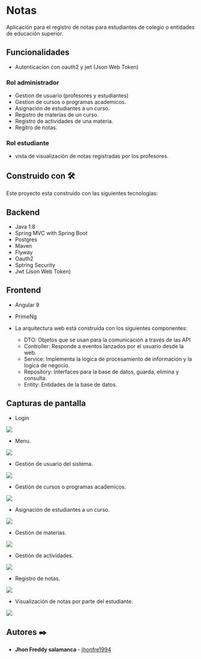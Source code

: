 # Notas

Aplicación para el registro de notas para estudiantes de colegio o entidades de educación superior.

## Funcionalidades 

* Autenticacion con oauth2 y jwt (Json Web Token)

### Rol administrador

* Gestion de usuario (profesores y estudiantes)
* Gestion de cursos o programas academicos.
* Asignación de estudiantes a un curso.
* Registro de materias de un curso.
* Registro de actividades de una materia.
* Regitro de notas.

### Rol estudiante 

* vista de visualización de notas registradas por los profesores.

## Construido con 🛠️

Este proyecto esta construido con las siguientes tecnologias:

## Backend 

* Java 1.8
* Spring MVC with Spring Boot
* Postgres
* Maven
* Flyway
* Oauth2
* Sptring Security
* Jwt (Json Web Token)

## Frontend

* Angular 9
* PrimeNg


 * La arquitectura web está construida con los siguientes componentes:
   * DTO: Objetos que se usan para la comunicación a través de las API
   * Controller: Responde a eventos lanzados por el usuario desde la web.
   * Service: Implementa la logica de procesamiento de información y la logica de negocio.
   * Repository: Interfaces para la base de datos, guarda, elimina y consulta.
   * Entity: Entidades de la base de datos.
   

## Capturas de pantalla

* Login	

![](capturas/login.PNG)

* Menu.

![](capturas/menu.PNG)

* Gestión de usuario del sistema.

![](capturas/usuarios.PNG)

* Gestión de cursos o programas academicos.

![](capturas/cursos.PNG)

* Asignación de estudiantes a un curso.

![](capturas/asignar_estudiante.PNG)

* Gestión de materias.

![](capturas/materias.PNG)

* Gestión de actividades.

![](capturas/actividades.PNG)

* Registro de notas.

![](capturas/registro_notas.PNG)

* Visualización de notas por parte del estudiante.

![](capturas/notas_estudiante.PNG)


## Autores ✒️

* **Jhon Freddy salamanca** - [jhonfre1994](https://github.com/jhonfre1994)

